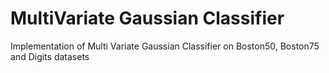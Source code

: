 # MultiVariate Gaussian Classifier
Implementation of Multi Variate Gaussian Classifier on Boston50, Boston75 and Digits datasets

